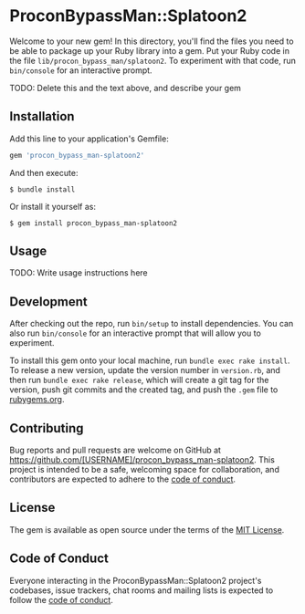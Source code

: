 # ProconBypassMan::Splatoon2

Welcome to your new gem! In this directory, you'll find the files you need to be able to package up your Ruby library into a gem. Put your Ruby code in the file `lib/procon_bypass_man/splatoon2`. To experiment with that code, run `bin/console` for an interactive prompt.

TODO: Delete this and the text above, and describe your gem

## Installation

Add this line to your application's Gemfile:

```ruby
gem 'procon_bypass_man-splatoon2'
```

And then execute:

    $ bundle install

Or install it yourself as:

    $ gem install procon_bypass_man-splatoon2

## Usage

TODO: Write usage instructions here

## Development

After checking out the repo, run `bin/setup` to install dependencies. You can also run `bin/console` for an interactive prompt that will allow you to experiment.

To install this gem onto your local machine, run `bundle exec rake install`. To release a new version, update the version number in `version.rb`, and then run `bundle exec rake release`, which will create a git tag for the version, push git commits and the created tag, and push the `.gem` file to [rubygems.org](https://rubygems.org).

## Contributing

Bug reports and pull requests are welcome on GitHub at https://github.com/[USERNAME]/procon_bypass_man-splatoon2. This project is intended to be a safe, welcoming space for collaboration, and contributors are expected to adhere to the [code of conduct](https://github.com/[USERNAME]/procon_bypass_man-splatoon2/blob/master/CODE_OF_CONDUCT.md).

## License

The gem is available as open source under the terms of the [MIT License](https://opensource.org/licenses/MIT).

## Code of Conduct

Everyone interacting in the ProconBypassMan::Splatoon2 project's codebases, issue trackers, chat rooms and mailing lists is expected to follow the [code of conduct](https://github.com/[USERNAME]/procon_bypass_man-splatoon2/blob/master/CODE_OF_CONDUCT.md).

